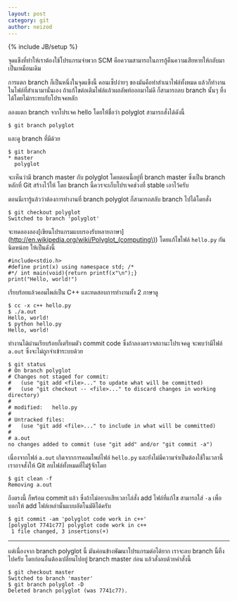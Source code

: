 ```yaml
---
layout: post
category: git
author: neizod
---
```

{% include JB/setup %}

จุดแข็งที่ทำให้เราต้องใช้โปรแกรมจำพวก SCM คือความสามารถในการกู้คืนความเสียหายให้กลับมาเป็นเหมือนเดิม

การแตก branch ก็เป็นหนึ่งในจุดแข็งนี้ คอนเซ็ปง่ายๆ ของมันคือทำสำเนาไฟล์ทั้งหมด แล้วก็ทำงานในไฟล์ที่สำเนามานั่นเอง ถ้าแก้ไขต่อเติมไฟล์แล้วผลลัพท์ออกมาไม่ดี ก็สามารถลบ branch นั้นๆ ทิ้งได้โดยไม่กระทบกับโปรเจคหลัก

ลองแตก branch จากโปรเจค hello โดยให้ชื่อว่า polyglot สามารถสั่งได้ดังนี้

    $ git branch polyglot

และดู branch ที่มีด้วย

    $ git branch
    * master
      polyglot

จะเห็นว่ามี branch master กับ polyglot โดยตอนนี้อยู่ที่ branch master ซึ่งเป็น branch หลักที่ Git สร้างไว้ให้ โดย branch นี้ควรจะเก็บโปรเจคช่วงที่ stable เอาไว้ครับ

ตอนนีเรารู้แล้วว่าต้องการทำงานที่ branch polyglot ก็สามารถสลับ branch ไปได้โดยสั่ง

    $ git checkout polyglot
    Switched to branch 'polyglot'

จะทดลองลอง[เขียนโปรแกรมแบบรองรับหลายภาษา](http://en.wikipedia.org/wiki/Polyglot_(computing\)) โดยแก้ไขไฟล์ `hello.py` กันนิดหน่อย ให้เป็นดังนี้

    #include<stdio.h>
    #define print(x) using namespace std; /*
    #*/ int main(void){return printf(x"\n");}
    print("Hello, world!")

เรียบร้อยแล้วคอมไพล์เป็น C++ และทดสอบการทำงานทั้ง 2 ภาษาดู

    $ cc -x c++ hello.py
    $ ./a.out
    Hello, world!
    $ python hello.py
    Hello, world!

ทำงานได้ผ่านเรียบร้อยก็เตรียมตัว commit code ซึ่งถ้าลองตรวจสถานะโปรเจคดู จะพบว่ามีไฟล์ `a.out` ซึ่งจะไม่ถูกจำเข้าระบบด้วย

    $ git status 
    # On branch polyglot
    # Changes not staged for commit:
    #   (use "git add <file>..." to update what will be committed)
    #   (use "git checkout -- <file>..." to discard changes in working directory)
    #
    # modified:   hello.py
    #
    # Untracked files:
    #   (use "git add <file>..." to include in what will be committed)
    #
    # a.out
    no changes added to commit (use "git add" and/or "git commit -a")

เนื่องจากไฟล์ `a.out` เกิดจากการคอมไพล์ไฟล์ `hello.py` และยังไม่มีความจำเป็นต้องใช้ในเวลานี้ เราอาจสั่งให้ Git ลบไฟล์ทั้งหมดที่ไม่รู้จักโดย

    $ git clean -f
    Removing a.out

ถึงตรงนี้ ก็พร้อม commit แล้ว ซึ่งถ้าไม่อยากเสียเวลาไล่สั่ง add ไฟล์ที่แก้ไข สามารถใส่ `-a` เพื่อบอกให้ add ไฟล์เหล่านั้นแบบอัตโนมัติได้ครับ

    $ git commit -am 'polyglot code work in c++'
    [polyglot 7741c77] polyglot code work in c++
     1 file changed, 3 insertions(+)

---

แต่เนื่องจาก branch polyglot นี้ มันค่อนข้างพัฒนาโปรแกรมต่อได้ยาก เราจะลบ branch นี้ทิ้งไปครับ โดยก่อนอื่นต้องเปลี่ยนไปอยู่ branch master ก่อน แล้วสั่งลบด้วยคำสั่งนี้

    $ git checkout master 
    Switched to branch 'master'
    $ git branch polyglot -D
    Deleted branch polyglot (was 7741c77).
